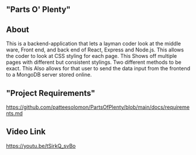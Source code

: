 "Parts O' Plenty"
--
About
-
This is a backend-application that lets a layman coder look at the middle ware, Front end, and back end of React, Express and Node.js. 
This allows the coder to look at CSS styling for each page.
This Shows off multiple pages with different but consistent stylings. Two different methods to be exact.
This Also allows for that user to send the data input from the frontend to a MongoDB server stored online.

"Project Requirements"
--
https://github.com/patteesolomon/PartsOfPlenty/blob/main/docs/requirements.md

Video Link
--
https://youtu.be/tSirkQ_svBo

